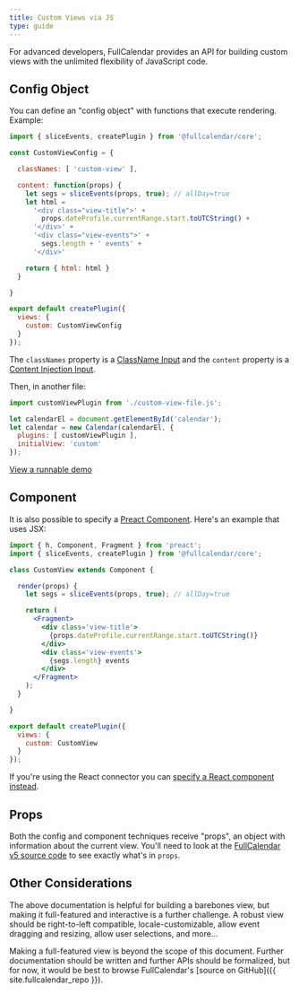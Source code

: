 ```yaml
---
title: Custom Views via JS
type: guide
---
```


For advanced developers, FullCalendar provides an API for building custom views with the unlimited flexibility of JavaScript code.


## Config Object

You can define an "config object" with functions that execute rendering. Example:

```js
import { sliceEvents, createPlugin } from '@fullcalendar/core';

const CustomViewConfig = {

  classNames: [ 'custom-view' ],

  content: function(props) {
    let segs = sliceEvents(props, true); // allDay=true
    let html =
      '<div class="view-title">' +
        props.dateProfile.currentRange.start.toUTCString() +
      '</div>' +
      '<div class="view-events">' +
        segs.length + ' events' +
      '</div>'

    return { html: html }
  }

}

export default createPlugin({
  views: {
    custom: CustomViewConfig
  }
});
```

The `classNames` property is a [ClassName Input](classname-input) and the `content` property is a [Content Injection Input](content-injection).

Then, in another file:

```js
import customViewPlugin from './custom-view-file.js';

let calendarEl = document.getElementById('calendar');
let calendar = new Calendar(calendarEl, {
  plugins: [ customViewPlugin ],
  initialView: 'custom'
});
```

<a class='more-link' href='custom-view-with-js-demo'>
  View a runnable demo
</a>


## Component

It is also possible to specify a [Preact Component](https://preactjs.com/guide/v10/components/). Here's an example that uses JSX:

```jsx
import { h, Component, Fragment } from 'preact';
import { sliceEvents, createPlugin } from '@fullcalendar/core';

class CustomView extends Component {

  render(props) {
    let segs = sliceEvents(props, true); // allDay=true

    return (
      <Fragment>
        <div class='view-title'>
          {props.dateProfile.currentRange.start.toUTCString()}
        </div>
        <div class='view-events'>
          {segs.length} events
        </div>
      </Fragment>
    );
  }

}

export default createPlugin({
  views: {
    custom: CustomView
  }
});
```

If you're using the React connector you can [specify a React component instead](react#custom-views-with-components).


## Props

Both the config and component techniques receive "props", an object with information about the current view. You'll need to look at the [FullCalendar v5 source code](https://github.com/fullcalendar/fullcalendar/blob/master/packages/common/src/View.ts) to see exactly what's in `props`.


## Other Considerations

The above documentation is helpful for building a barebones view, but making it full-featured and interactive is a further challenge. A robust view should be right-to-left compatible, locale-customizable, allow event dragging and resizing, allow user selections, and more...

Making a full-featured view is beyond the scope of this document. Further documentation should be written and further APIs should be formalized, but for now, it would be best to browse FullCalendar's [source on GitHub]({{ site.fullcalendar_repo }}).
